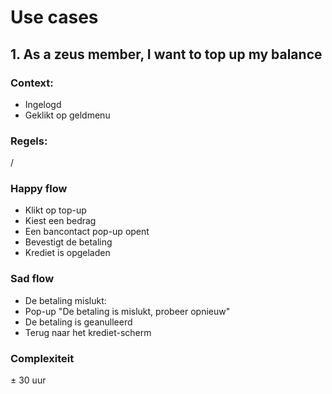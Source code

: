 # Use cases

## 1. As a zeus member, I want to top up my balance

### Context:
* Ingelogd
* Geklikt op geldmenu

### Regels:
/

### Happy flow
* Klikt op top-up
* Kiest een bedrag
* Een bancontact pop-up opent
* Bevestigt de betaling
* Krediet is opgeladen

### Sad flow
* De betaling mislukt:
* Pop-up "De betaling is mislukt, probeer opnieuw"
* De betaling is geanulleerd
* Terug naar het krediet-scherm

### Complexiteit
± 30 uur
